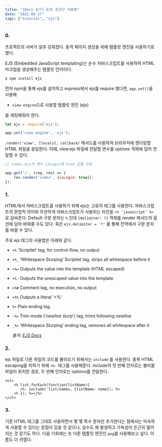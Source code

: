 ```yaml
---
title: "[Docs 읽기] EJS 초간단 사용법"
date: "2021-05-17"
tags: ["tutorial", "ejs"]
---
```

### 0. 

프로젝트의 서버가 얼추 갖춰졌다. 동적 페이지 생성을 위해 템플릿 엔진을 사용하기로 했다.

EJS (Embedded JavaScript templating)는 순수 자바스크립트를 사용하여 HTML 마크업을 생성해주는 템플릿 언어이다. 

```javascript
$ npm install ejs
```
먼저 npm을 통해 ejs를 설치하고 express에서 ejs를 require 했다면, ```app.set()```을 사용해

+ ```view engine```으로 사용할 템플릿 엔진 (ejs)

을 세팅해줘야 한다.

```javascript
let ejs = require('ejs');

app.set('view engine', 'ejs');
```

.```render('view', [locals], callback)``` 메서드를 사용하여 브라우저에 렌더링할 HTML 파일을 응답한다. 이때, view.ejs 파일에 전달할 변수를 options 객체에 담아 전달할 수 있다.

```javascript
// index.ejs의 변수 isLogin에 true 값을 전달

app.get('/', (req, res) => {
    res.render('index', {isLogin: true});
});
```



### 1.

HTML에서 자바스크립트를 사용하기 위해 ejs는 고유의 태그를 사용한다. 자바스크립트의 문법적 의미와 무관하게 자바스크립트가 사용되는 라인을 ```<% 'javascript' %>``` 로 감싸준다. Default 구분 문자는 ```%``` 인데 ```{delimiter: ?}``` 객체를 render 메서드의 옵션에 담아 바꿔줄 수도 있다. 혹은 ```ejs.delimiter = '?'``` 를 통해 전역에서 구분 문자를 바꿀 수 있다.  

주요 ejs 태그의 사용법은 아래와 같다.

- `<%` 'Scriptlet' tag, for control-flow, no output

- `<%_` ‘Whitespace Slurping’ Scriptlet tag, strips all whitespace before it

- `<%=` Outputs the value into the template (HTML escaped)

- `<%-` Outputs the unescaped value into the template

- `<%#` Comment tag, no execution, no output

- `<%%` Outputs a literal '<%'

- `%>` Plain ending tag

- `-%>` Trim-mode ('newline slurp') tag, trims following newline

- `_%>` ‘Whitespace Slurping’ ending tag, removes all whitespace after it

  *출처: [EJS Docs](https://ejs.co/#docs)*



### 2.

ejs 파일로 다른 파일의 코드를 불러오기 위해서는 ```include``` 를 사용한다. 중복 HTML escaping을 피하기 위해 ```<%-``` 태그를 사용해준다. include의 첫 번째 인자로는 불러올 파일이 위치한 경로, 두 번째 인자로는 options를 전달한다.

```ejs
<ul>
    <% list.forEach(function(listName){
       <%- include('list/names, {listName: name}); %>
    <% }); %></%>
</ul>
```



### 3.

기존 HTML 태그를 그대로 사용하면서 몇 몇 특수 문자만 추가한다는 점에서는 익숙하게 사용할 수 있다는 장점이 있을 것 같으나, 실수도 꽤 발생하고 가독성이 은근히 떨어지는 것 같기도 하다. 다음 기회에는 또 다른 템플릿 엔진인 ```pug```를 사용해보고 싶다. 이름도 더 귀엽다.